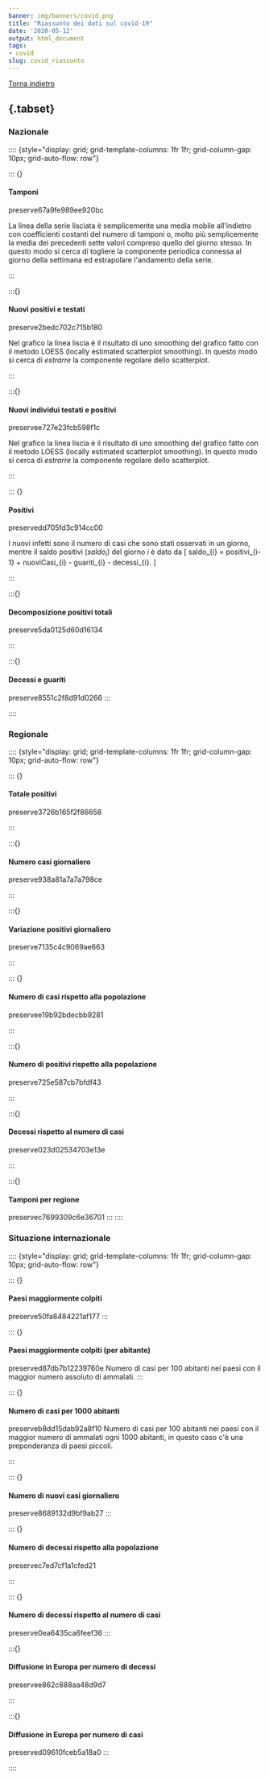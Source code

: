 ```yaml
---
banner: img/banners/covid.png
title: "Riassunto dei dati sul covid-19"
date: '2020-05-12'
output: html_document
tags:
- covid
slug: covid_riassunto
---
```


<style type="text/css">
.main-container {
  max-width: 1500px;
  margin-left: auto;
  margin-right: auto;
}
</style>




<a href="/blog/">Torna indietro</a>

## {.tabset}

### Nazionale 

:::: {style="display: grid; grid-template-columns: 1fr 1fr; grid-column-gap: 10px; grid-auto-flow: row"}


::: {}
#### Tamponi

preserve67a9fe989ee920bc

La linea della serie lisciata è semplicemente una media mobile all'indietro con coefficienti costanti del numero di tamponi o, molto più semplicemente la media dei precedenti sette valori compreso quello del giorno stesso. In questo modo si cerca di togliere la componente periodica connessa al giorno della settimana ed estrapolare l'andamento della serie.


:::

:::{}

#### Nuovi positivi e testati
preserve2bedc702c715b180

Nel grafico la linea liscia è il risultato di uno smoothing del grafico fatto con il metodo LOESS (locally estimated scatterplot smoothing). In questo modo si cerca di _estrarre_ la componente regolare dello scatterplot.

:::

:::{}

#### Nuovi individui testati e positivi
preservee727e23fcb598f1c

Nel grafico la linea liscia è il risultato di uno smoothing del grafico fatto con il metodo LOESS (locally estimated scatterplot smoothing). In questo modo si cerca di _estrarre_ la componente regolare dello scatterplot.

:::

::: {}

#### Positivi

preservedd705fd3c914cc00

I nuovi infetti sono il numero di casi che sono stati osservati in un giorno, mentre il saldo positivi ($saldo_i$) del giorno $i$ è dato da
\[
saldo_{i} = positivi_{i-1} + nuoviCasi_{i} - guariti_{i} - decessi_{i}.
\]

:::

:::{}

#### Decomposizione positivi totali

preserve5da0125d60d16134

:::

:::{}


#### Decessi e guariti

preserve8551c2f8d91d0266
::: 

::::

### Regionale



:::: {style="display: grid; grid-template-columns: 1fr 1fr; grid-column-gap: 10px; grid-auto-flow: row"}


::: {}
#### Totale positivi

preserve3726b165f2f86658



:::

:::{}
#### Numero casi giornaliero
preserve938a81a7a7a798ce


:::

:::{}

#### Variazione positivi giornaliero
preserve7135c4c9069ae663


:::

::: {}

#### Numero di casi rispetto alla popolazione

preservee19b92bdecbb9281

:::

:::{}

#### Numero di positivi rispetto alla popolazione

preserve725e587cb7bfdf43

:::

:::{}


#### Decessi rispetto al numero di casi

preserve023d02534703e13e

:::

:::{}
#### Tamponi per regione

preservec7699309c6e36701
:::
::::

### Situazione internazionale



:::: {style="display: grid; grid-template-columns: 1fr 1fr; grid-column-gap: 10px; grid-auto-flow: row"}

::: {}
#### Paesi maggiormente colpiti
preserve50fa8484221af177
:::

::: {}
#### Paesi maggiormente colpiti (per abitante)
preserved87db7b12239760e
Numero di casi per 100 abitanti nei paesi con il maggior numero assoluto di ammalati.
:::

::: {}
#### Numero di casi per 1000 abitanti
preserveb8dd15dab92a8f10
Numero di casi per 100 abitanti nei paesi con il maggior numero di ammalati ogni 1000 abitanti, in questo caso c'è una preponderanza di paesi piccoli.

:::

::: {}
#### Numero di nuovi casi giornaliero
preserve8689132d9bf9ab27
:::



::: {}
#### Numero di decessi rispetto alla popolazione
preservec7ed7cf1a1cfed21

:::

::: {}

#### Numero di decessi rispetto al numero di casi
preserve0ea6435ca6feef36
:::

:::{}
#### Diffusione in Europa per numero di decessi

preservee862c888aa48d9d7

:::

:::{}
#### Diffusione in Europa per numero di casi
preserved09610fceb5a18a0
:::



::::
